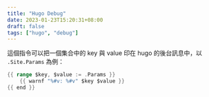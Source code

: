 ```yaml
---
title: "Hugo Debug"
date: 2023-01-23T15:20:31+08:00
draft: false
tags: ["hugo", "debug"]
---
```


這個指令可以把一個集合中的 key 與 value 印在 hugo 的後台訊息中，以 `.Site.Params` 為例：

```go
{{ range $key, $value := .Params }}
    {{ warnf "%#v: %#v" $key $value }}
{{ end }}
```
